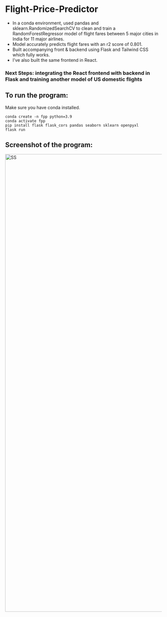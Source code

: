 # Flight-Price-Predictor
- In a conda environment, used pandas and sklearn.RandomizedSearchCV to clean and train a RandomForestRegressor model of flight fares between 5 major cities in India for 11 major airlines.
- Model accurately predicts flight fares with an r2 score of  0.801. 
- Built accompanying front & backend using Flask and Tailwind CSS which fully works.
- I've also built the same frontend in React.
### Next Steps: integrating the React frontend with backend in Flask and training another model of US domestic flights

## To run the program: 
Make sure you have conda installed.
```
conda create -n fpp python=3.9
conda activate fpp
pip install flask flask_cors pandas seaborn sklearn openpyxl
flask run
```
## Screenshot of the program:
<img width="1468" alt="SS" src="https://github.com/xuelikesnow/Flight-Price-Predictor/assets/77033634/d092fb2b-e216-41e1-a904-fbc0b60fcd0f">
